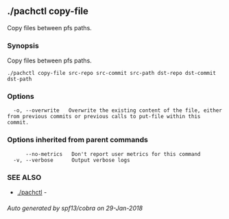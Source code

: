 ## ./pachctl copy-file

Copy files between pfs paths.

### Synopsis


Copy files between pfs paths.

```
./pachctl copy-file src-repo src-commit src-path dst-repo dst-commit dst-path
```

### Options

```
  -o, --overwrite   Overwrite the existing content of the file, either from previous commits or previous calls to put-file within this commit.
```

### Options inherited from parent commands

```
      --no-metrics   Don't report user metrics for this command
  -v, --verbose      Output verbose logs
```

### SEE ALSO
* [./pachctl](./pachctl.md)	 - 

###### Auto generated by spf13/cobra on 29-Jan-2018
